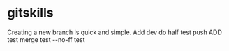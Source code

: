# gitskills
Creating a new branch is quick and simple.
Add
dev do half
test push
ADD test
merge test
--no-ff test
